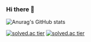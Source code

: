 ### Hi there 👋

<!--
**kyumly/kyumly** is a ✨ _special_ ✨ repository because its `README.md` (this file) appears on your GitHub profile.

Here are some ideas to get you started:

- 🔭 I’m currently working on ...
- 🌱 I’m currently learning ...
- 👯 I’m looking to collaborate on ...
- 🤔 I’m looking for help with ...
- 💬 Ask me about ...
- 📫 How to reach me: ...
- 😄 Pronouns: ...
- ⚡ Fun fact: ...
-->

<!-- ![Anurag's GitHub stats](https://github-readme-stats.vercel.app/api?username=kyumly&show_icons=true&theme=radical)

[![Top Langs](https://github-readme-stats.vercel.app/api/top-langs/?username=kyumly&layout=compact)](https://github.com/anuraghazra/github-readme-stats) -->

![Anurag's GitHub stats](https://github-readme-stats.vercel.app/api?username=kyumly&hide=contribs,prs)

[![solved.ac tier](http://mazassumnida.wtf/api/v2/generate_badge?boj=skkim3530)](https://solved.ac/skkim3530)
[![solved.ac tier](http://mazassumnida.wtf/api/mini/generate_badge?boj=skkim3530)](https://solved.ac/skkim3530)
